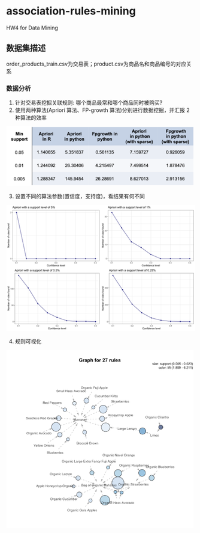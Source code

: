 # association-rules-mining
HW4 for Data Mining

## 数据集描述
order_products_train.csv为交易表；product.csv为商品名和商品编号的对应关系

### 数据分析
1. 针对交易表挖掘关联规则: 哪个商品最常和哪个商品同时被购买?
2. 使用两种算法(Apriori 算法、FP-growth 算法)分别进行数据挖掘，并汇报 2 种算法的效率

<p float="left" align="left">
  <img src="/关联规则挖掘/算法比较.png" / width="500">
</p>

3. 设置不同的算法参数(置信度，支持度)，看结果有何不同

<p float="left" align="left">
  <img src="/关联规则挖掘/apr with different support levels.jpg" / width="600">
</p>

4. 规则可视化

<p float="left" align="left">
  <img src="/关联规则挖掘/可视化/graph.png" / width="500">
</p>
